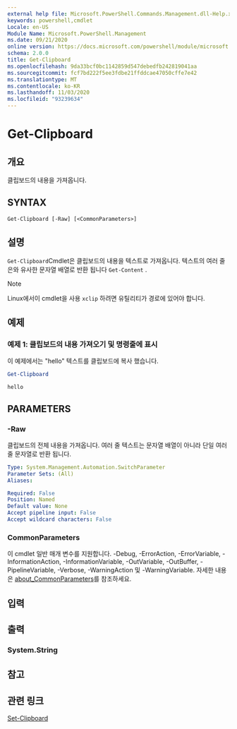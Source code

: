 ```yaml
---
external help file: Microsoft.PowerShell.Commands.Management.dll-Help.xml
keywords: powershell,cmdlet
Locale: en-US
Module Name: Microsoft.PowerShell.Management
ms.date: 09/21/2020
online version: https://docs.microsoft.com/powershell/module/microsoft.powershell.management/get-clipboard?view=powershell-7&WT.mc_id=ps-gethelp
schema: 2.0.0
title: Get-Clipboard
ms.openlocfilehash: 9da33bcf0bc1142859d547debedfb242819041aa
ms.sourcegitcommit: fcf7bd222f5ee3fdbe21ffddcae47050cffe7e42
ms.translationtype: MT
ms.contentlocale: ko-KR
ms.lasthandoff: 11/03/2020
ms.locfileid: "93239634"
---
```

# Get-Clipboard

## 개요
클립보드의 내용을 가져옵니다.

## SYNTAX

```
Get-Clipboard [-Raw] [<CommonParameters>]
```

## 설명

`Get-Clipboard`Cmdlet은 클립보드의 내용을 텍스트로 가져옵니다. 텍스트의 여러 줄은와 유사한 문자열 배열로 반환 됩니다 `Get-Content` .

> [!NOTE]
> Linux에서이 cmdlet을 사용 `xclip` 하려면 유틸리티가 경로에 있어야 합니다.

## 예제

### 예제 1: 클립보드의 내용 가져오기 및 명령줄에 표시

이 예제에서는 "hello" 텍스트를 클립보드에 복사 했습니다.

```powershell
Get-Clipboard
```

```Output
hello
```

## PARAMETERS

### -Raw

클립보드의 전체 내용을 가져옵니다. 여러 줄 텍스트는 문자열 배열이 아니라 단일 여러 줄 문자열로 반환 됩니다.

```yaml
Type: System.Management.Automation.SwitchParameter
Parameter Sets: (All)
Aliases:

Required: False
Position: Named
Default value: None
Accept pipeline input: False
Accept wildcard characters: False
```

### CommonParameters

이 cmdlet 일반 매개 변수를 지원합니다. -Debug, -ErrorAction, -ErrorVariable, -InformationAction, -InformationVariable, -OutVariable, -OutBuffer, -PipelineVariable, -Verbose, -WarningAction 및 -WarningVariable. 자세한 내용은 [about_CommonParameters](https://go.microsoft.com/fwlink/?LinkID=113216)를 참조하세요.

## 입력

## 출력

### System.String

## 참고

## 관련 링크

[Set-Clipboard](Set-Clipboard.md)

